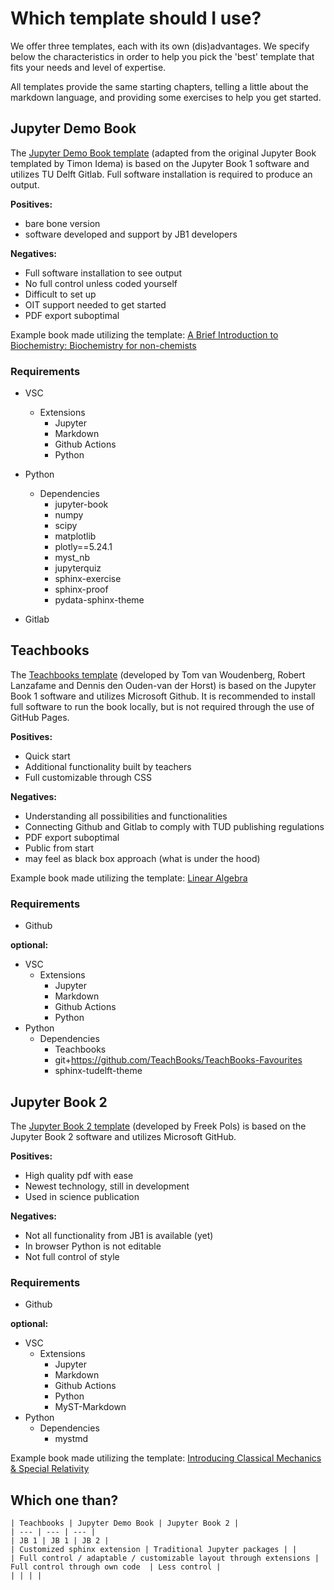 # Which template should I use?

We offer three templates, each with its own (dis)advantages. We specify below the characteristics in order to help you pick the 'best' template that fits your needs and level of expertise.

All templates provide the same starting chapters, telling a little about the markdown language, and providing some exercises to help you get started.


## Jupyter Demo Book
The [Jupyter Demo Book template](https://tud-jb-templates.github.io/OIT-JB/) (adapted from the original Jupyter Book templated by Timon Idema) is based on the Jupyter Book 1 software and utilizes TU Delft Gitlab. Full software installation is required to produce an output.

**Positives:**
- bare bone version
- software developed and support by JB1 developers

**Negatives:**
- Full software installation to see output
- No full control unless coded yourself
- Difficult to set up
- OIT support needed to get started
- PDF export suboptimal

Example book made utilizing the template: [A Brief Introduction to Biochemistry: Biochemistry for non-chemists](https://interactivetextbooks.tudelft.nl/biochemistry)

### Requirements

- VSC
    * Extensions
        -   Jupyter
        -   Markdown
        -   Github Actions
        -   Python
- Python
    * Dependencies
        -   jupyter-book
        -   numpy
        -   scipy
        -   matplotlib
        -   plotly==5.24.1
        -   myst_nb
        -   jupyterquiz
        -   sphinx-exercise
        -   sphinx-proof
        -   pydata-sphinx-theme

- Gitlab



## Teachbooks
The [Teachbooks template](https://tud-jb-templates.github.io/TB) (developed by Tom van Woudenberg, Robert Lanzafame and Dennis den Ouden-van der Horst) is based on the Jupyter Book 1 software and utilizes Microsoft Github. It is recommended to install full software to run the book locally, but is not required through the use of GitHub Pages. 

**Positives:**
- Quick start
- Additional functionality built by teachers
- Full customizable through CSS

**Negatives:**
- Understanding all possibilities and functionalities
- Connecting Github and Gitlab to comply with TUD publishing regulations
- PDF export suboptimal
- Public from start
- may feel as black box approach (what is under the hood)

Example book made utilizing the template: [Linear Algebra](https://interactivetextbooks.tudelft.nl/linear-algebra/)

### Requirements

- Github

**optional:**
- VSC
    * Extensions
        -   Jupyter
        -   Markdown
        -   Github Actions
        -   Python
- Python
    * Dependencies
        -   Teachbooks
        -   git+https://github.com/TeachBooks/TeachBooks-Favourites
        -   sphinx-tudelft-theme


## Jupyter Book 2
The [Jupyter Book 2 template](https://github.com/TUD-JB-Templates/JB2) (developed by Freek Pols) is based on the Jupyter Book 2 software and utilizes Microsoft GitHub. 

**Positives:**
- High quality pdf with ease
- Newest technology, still in development
- Used in science publication 

**Negatives:**
- Not all functionality from JB1 is available (yet)
- In browser Python is not editable 
- Not full control of style 

### Requirements

- Github

**optional:**
- VSC
    * Extensions
        -   Jupyter
        -   Markdown
        -   Github Actions
        -   Python
        -   MyST-Markdown
- Python
    * Dependencies
        -   mystmd


Example book made utilizing the template: [Introducing Classical Mechanics & Special Relativity](https://interactivetextbooks.tudelft.nl/dev/mecharela/)

## Which one than?


```{table}
| Teachbooks | Jupyter Demo Book | Jupyter Book 2 |
| --- | --- | --- |
| JB 1 | JB 1 | JB 2 |
| Customized sphinx extension | Traditional Jupyter packages | |
| Full control / adaptable / customizable layout through extensions | Full control through own code  | Less control |
| | | |
```
